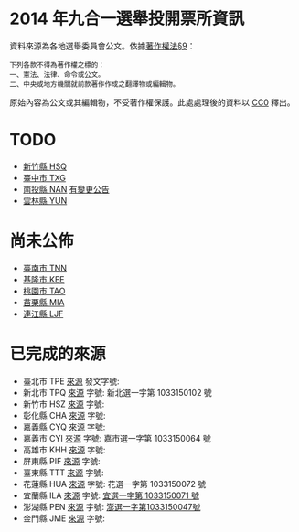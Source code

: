 # 2014 年九合一選舉投開票所資訊

資料來源為各地選舉委員會公文。依據[著作權法§9](http://law.moj.gov.tw/LawClass/LawSingle.aspx?Pcode=J0070017&FLNO=9)：

    下列各款不得為著作權之標的︰
    一、憲法、法律、命令或公文。
    二、中央或地方機關就前款著作作成之翻譯物或編輯物。

原始內容為公文或其編輯物，不受著作權保護。此處處理後的資料以 [CC0](https://creativecommons.org/choose/zero/?lang=zh_TW) 釋出。

# TODO

* [新竹縣 HSQ](http://www.hccec.gov.tw/ezfiles/8/1008/attach/79/pta_18859_6873804_67145.pdf)
* [臺中市 TXG](http://www.tcec.gov.tw/ezfiles/3/1003/attach/64/pta_18238_5821809_02503.pdf)
* [南投縣 NAN](http://www.ntec.gov.tw/bin/downloadfile.php?file=WVhSMFlXTm9MemswTDNCMFlWOHhPRGMxTlY4M01EUTBPREUyWHpjeU5UZ3hMbkJrWmc9PQ==&fname=NW9xVjZZRzQ1TGlBTVRBek16RTFNREEwTUM1d1pHWT0=) [有變更公告](http://www.ntec.gov.tw/bin/downloadfile.php?file=WVhSMFlXTm9MekkwTDNCMFlWOHhPVEE1T0Y4NU1qTTNOakUxWHpNeE1ETTJMbkJrWmc9PQ==&fname=NW9xVjZZRzQ1TGlBTVRBek16RTFNREExT0M1d1pHWT0=)
* [雲林縣 YUN](http://www.ylec.gov.tw/bin/downloadfile.php?file=WVhSMFlXTm9MekkzTDNCMFlWOHhPRGM1TWw4ek5UazJOVEl5WHpRek56Z3pMbkJrWmc9PQ==&fname=TVRBek16RTFNREEyTXVpWm4rV0ZyT1dSaWpFd00rVzV0T1djc09hV3VlV0ZyT2lCdCtTNnV1V1RvZWU0byttVnQrT0FnZWU0bytpdHNPV1RvZU9BZ2VtRWllbU9ydVc0Z3VtVnQrT0FnZW1FaWVtT3J1VzRndWF3a2VTN28raWhxT2FhcU9hZGtlbUhqT21WdCttQnVPaUlpZW1ic3VhZWwrZTRvK2FLbGVtV2krZWxxT2FKZ09XY3NPbTdudW1Bc2VlZnBTNXdaR1k9)

# 尚未公佈

* [臺南市 TNN](http://www.tnec.gov.tw/files/11-1004-5384.php)
* [基隆市 KEE](http://www.klec.gov.tw/files/11-1017-4925-1.php)
* [桃園市 TAO](http://www.tyec.gov.tw/files/11-1007-4858.php)
* [苗栗縣 MIA](http://www.mlec.gov.tw/files/11-1009-5015.php)
* [連江縣 LJF](http://www.lcec.gov.tw/files/11-1022-5156-1.php)

# 已完成的來源

* 臺北市 TPE [來源](http://www.mect.gov.tw/files/14-1001-23776,r11-1.php) 發文字號:
* 新北市 TPQ [來源](http://www.tpcec.gov.tw/ezfiles/2/1002/attach/33/pta_18801_475966_76443.pdf) 字號: 新北選一字第 1033150102 號
* 新竹市 HSZ [來源](http://www.hcec.gov.tw/files/15-1018-23870,c2791-1.php) 字號:
* 彰化縣 CHA [來源](http://www.chec.gov.tw/ezfiles/11/1011/attach/24/pta_18799_961645_70985.pdf) 字號:
* 嘉義縣 CYQ [來源](http://www.cycec.gov.tw/files/15-1013-23788,c4731-1.php) 字號:
* 嘉義市 CYI [來源](http://www.cyec.gov.tw/files/15-1019-23822,c5474-1.php) 字號: 嘉市選一字第 1033150064 號
* 高雄市 KHH [來源](http://www.khec.gov.tw/files/15-1005-23772,c2204-1.php) 字號:
* 屏東縣 PIF [來源](http://www.ptec.gov.tw/files/15-1014-24169,c5248-1.php) 字號:
* 臺東縣 TTT [來源](http://www.ttec.gov.tw/files/15-1015-22308,c4820-1.php) 字號:
* 花蓮縣 HUA [來源](http://www.hlec.gov.tw/files/15-1016-23722,c2727-1.php) 字號: 花選一字第 1033150072 號
* 宜蘭縣 ILA [來源](http://www.ilec.gov.tw/files/15-1006-23578,c2280-1.php) 字號: [宜選一字第 1033150071 號](http://www.ilec.gov.tw/ezfiles/6/1006/attach/7/pta_18281_6936305_20593.pdf)
* 澎湖縣 PEN [來源](http://www.phec.gov.tw/files/15-1020-23735,c5276-1.php) 字號: [澎選一字第1033150047號](http://www.phec.gov.tw/bin/downloadfile.php?file=WVhSMFlXTm9MelkzTDNCMFlWOHhPRGN4TlY4ME1EYzBNell5WHprNE56QXhMbVJ2WTNnPQ==&fname=NW9xVjZaYUw1NldvNW9tQTZLaXQ1NzJ1NVp5dzZidWU1WVdzNVpHS0xtUnZZM2c9)
* 金門縣 JME [來源](http://www.kmec.gov.tw/files/15-1021-23839,c5089-1.php) 字號:
